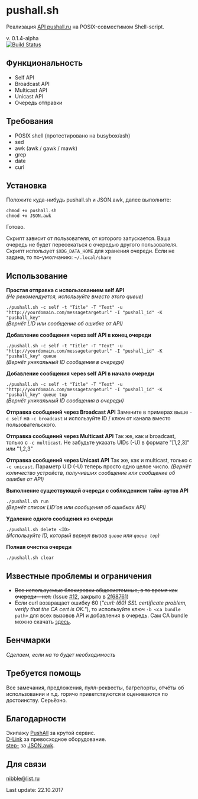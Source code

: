 # pushall.sh

Реализация [API pushall.ru](https://pushall.ru/blog/api) на POSIX-совместимом Shell-script.

v. 0.1.4-alpha  
[![Build Status](https://travis-ci.org/nibb13/pushall.sh.svg?branch=develop)](https://travis-ci.org/nibb13/pushall.sh)

## Функциональность

* Self API
* Broadcast API
* Multicast API
* Unicast API
* Очередь отправки

## Требования

* POSIX shell (протестировано на busybox/ash)
* sed
* awk (awk / gawk / mawk)
* grep
* date
* curl

## Установка

Положите куда-нибудь pushall.sh и JSON.awk, далее выполните:

	chmod +x pushall.sh
	chmod +x JSON.awk

Готово.

Скрипт зависит от пользователя, от которого запускается. Ваша очередь не будет пересекаться с очередью другого пользователя.
Скрипт использует `$XDG_DATA_HOME` для хранения очереди. Если не задана, то по-умолчанию: `~/.local/share`

## Использование

**Простая отправка с использованием self API**  
*(Не рекомендуется, используйте вместо этого queue)*

`./pushall.sh -c self -t "Title" -T "Text" -u "http://yourdomain.com/messagetargeturl" -I "pushall_id" -K "pushall_key"`  
*(Вернёт LID или сообщение об ошибке от API)*

**Добавление сообщения через self API в конец очереди**

`./pushall.sh -c self -t "Title" -T "Text" -u "http://yourdomain.com/messagetargeturl" -I "pushall_id" -K "pushall_key" queue`  
*(Вернёт уникальный ID сообщения в очереди)*

**Добавление сообщения через self API в начало очереди**

`./pushall.sh -c self -t "Title" -T "Text" -u "http://yourdomain.com/messagetargeturl" -I "pushall_id" -K "pushall_key" queue top`  
*(Вернёт уникальный ID сообщения в очереди)*

**Отправка сообщений через Broadcast API**
Замените в примерах выше `-c self` на `-c broadcast` и используйте ID / ключ от канала вместо пользовательского.

**Отправка сообщений через Multicast API**
Так же, как и broadcast, только с `-c multicast`. Не забудьте указать UIDs (-U) в формате "[1,2,3]" или "1,2,3"

**Отправка сообщений через Unicast API**
Так же, как и multicast, только с `-c unicast`. Параметр UID (-U) теперь просто одно целое число.
*(Вернёт количество устройств, получивших сообщение или сообщение об ошибке от API)*

**Выполнение существующей очереди с соблюдением тайм-аутов API**

`./pushall.sh run`  
*(Вернёт список LID'ов или сообщения об ошибках API)*

**Удаление одного сообщения из очереди**

`./pushall.sh delete <ID>`  
*(Используйте ID, который вернул вызов `queue` или `queue top`)*

**Полная очистка очереди**

`./pushall.sh clear`

## Известные проблемы и ограничения

* ~~Все используемые блокировки общесистемные, в то время как очереди - нет.~~ (Issue [#12](https://github.com/nibb13/pushall.sh/issues/12), закрыто в [2f68761](https://github.com/nibb13/pushall.sh/commit/2f68761b95c11cbda751d4bb4cdebad1e54059ad))
* Если curl возвращает ошибку 60 (*"curl: (60) SSL certificate problem, verify that the CA cert is OK."*), то используйте ключ `-b <ca bundle path>` для всех вызовов API и добавления в очередь. Сам CA bundle можно скачать [здесь](https://curl.haxx.se/docs/caextract.html).

## Бенчмарки

*Сделаем, если на то будет необходимость*

## Требуется помощь

Все замечания, предложения, пулл-реквесты, багрепорты, отчёты об использовании и т.д. горячо приветствуются и оцениваются по достоинству. Серьёзно.

## Благодарности

Экипажу [PushAll](https://pushall.ru) за крутой сервис.  
[D-Link](http://dlink.com) за превосходное оборудование.  
[step-](https://github.com/step-) за [JSON.awk](https://github.com/step-/JSON.awk).

## Для связи

<nibble@list.ru>  

Last update: 22.10.2017
